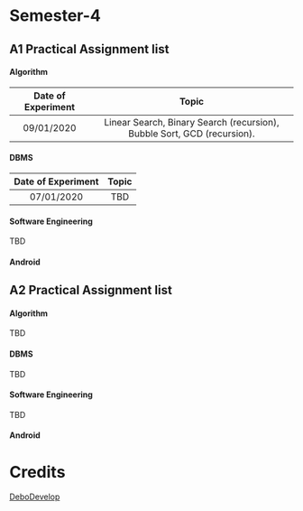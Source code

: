 # Semester-4

## A1 Practical Assignment list

#### Algorithm

| Date of Experiment | Topic |
| :------: | :------: |
| 09/01/2020 | Linear Search, Binary Search (recursion), Bubble Sort, GCD (recursion). |

#### DBMS

| Date of Experiment | Topic |
| :------: | :------: |
| 07/01/2020 | TBD |

#### Software Engineering

TBD

#### Android

## A2 Practical Assignment list

#### Algorithm

TBD

#### DBMS

TBD

#### Software Engineering

TBD

#### Android

# Credits

[DeboDevelop](https://github.com/DeboDevelop/)